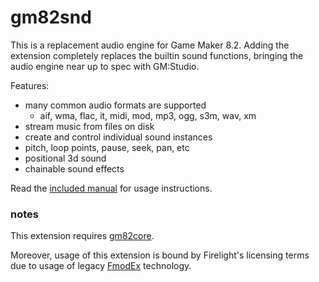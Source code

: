 # gm82snd
This is a replacement audio engine for Game Maker 8.2. Adding the extension completely replaces the builtin sound functions, bringing the audio engine near up to spec with GM:Studio.

Features:

- many common audio formats are supported
  - aif, wma, flac, it, midi, mod, mp3, ogg, s3m, wav, xm
- stream music from files on disk
- create and control individual sound instances
- pitch, loop points, pause, seek, pan, etc
- positional 3d sound
- chainable sound effects

Read the [included manual](readme.txt) for usage instructions.

### notes
This extension requires [gm82core](https://github.com/omicronrex/gm82core).

Moreover, usage of this extension is bound by Firelight's licensing terms due to usage of legacy [FmodEx](https://www.fmod.com) technology.
